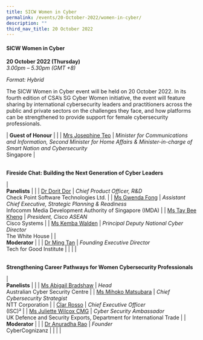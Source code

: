 ```yaml
---
title: SICW Women in Cyber
permalink: /events/20-October-2022/women-in-cyber/
description: ""
third_nav_title: 20 October 2022
---
```

#### **SICW Women in Cyber**

**20 October 2022 (Thursday)**  
*3.00pm – 5.30pm (GMT +8)*

*Format: Hybrid*

The SICW Women in Cyber event will be held on 20 October 2022. In its fourth edition of CSA’s SG Cyber Women initiative, the event will feature sharing by international cybersecurity leaders and practitioners across the public and private sectors on the challenges they face, and how platforms can be strengthened to provide support for female cybersecurity professionals.

| **Guest of Honour**    |                                                              |
| [Mrs Josephine Teo](/goh-mrs-josephine-teo)  | *Minister for Communications and Information, Second Minister for Home Affairs & Minister-in-charge of Smart Nation and Cybersecurity*<br>Singapore                   |

<br>**Fireside Chat: Building the Next Generation of Cyber Leaders**

| <br> **Panelists**    |                                                              |
| [Dr Dorit Dor](/speaker-dr-dorit-Dor)  | *Chief Product Officer, R&D*<br>Check Point Software Technologies Ltd.                 |
| [Ms Gwenda Fong](/speaker-gwenda-fong)  | *Assistant Chief Executive, Strategic Planning & Readiness*<br>Infocomm Media Development Authority of Singapore (IMDA)                 |
| [Ms Tay Bee Kheng](/moderator-tay-bee-kheng)  | *President, Cisco ASEAN*<br>Cisco Systems                 |
| [Ms Kemba Walden](/speaker-kemba-walden)  | *Principal Deputy National Cyber Director*<br>The White House                 |
| <br> **Moderator**          |                                                              |
| [Dr Ming Tan](/moderator-dr-ming-tan)  | *Founding Executive Director*<br>Tech for Good Institute                  |
| | |

<br>**Strengthening Career Pathways for Women Cybersecurity Professionals**

| <br>**Panelists**    |                                                              |
| [Ms Abigail Bradshaw](/speaker-Abigail-Bradshaw)  | *Head*<br>Australian Cyber Security Centre                 |
| [Ms Mihoko Matsubara](/speaker-Mihoko-Matsubara)  | *Chief Cybersecurity Strategist*<br>NTT Corporation                  |
| [Clar Rosso](/speaker-clar-rosso)  | *Chief Executive Officer*<br>(ISC)²                |
| [Ms Juliette Wilcox CMG](/speaker-juliette-wilcox)  | *Cyber Security Ambassador*<br>UK Defence and Security Exports, Department for International Trade                 |
| <br> **Moderator**          |                                                              |
| [Dr Anuradha Rao](/moderator-dr-anuradha-rao)  | *Founder*<br>CyberCognizanz                  |
| | |